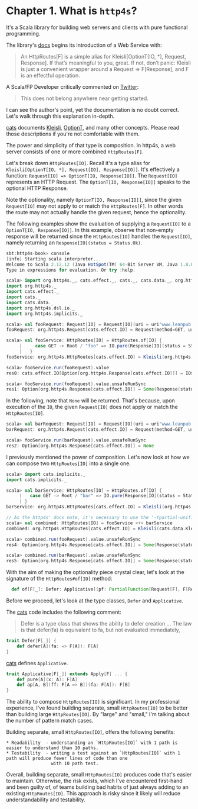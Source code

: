# Chapter 1. What is `http4s`?

It's a Scala library for building web servers and clients with pure functional programming.

The library's [docs](https://http4s.org/v0.21/service/) begins its introduction of a Web Service with:

> An HttpRoutes[F] is a simple alias for Kleisli[OptionT[IO, *], Request, Response]. If that’s meaningful to you,
> great. If not, don’t panic: Kleisli is just a convenient wrapper around a Request => F[Response], and F is an
> effectful operation.

A Scala/FP Developer critically commented on [Twitter](https://twitter.com/hmemcpy/status/1215198123502571521):

> This does not belong anywhere near getting started.

I can see the author's point, yet the documentation is no doubt correct. Let's walk through this explanation in-depth.

[cats](https://github.com/typelevel/cats) documents [Kleisli](https://typelevel.org/cats/datatypes/kleisli.html), [OptionT](https://typelevel.org/cats/datatypes/optiont.html),
and many other concepts. Please read those descriptions if you're not comfortable with them.

The power and simplicity of that type is composition. In http4s, a web server consists of one or more combined `HttpRoutes[F]`.

Let's break down `HttpRoutes[IO]`. Recall it's a type alias for `Kleisli[OptionT[IO, *], Request[IO], Response[IO]]`. It's effectively
a function: `Request[IO] => OptionT[IO, Response[IO]]`. The `Request[IO]` represents an HTTP Request. The `OptionT[IO, Response[IO]]`
speaks to the optional HTTP Response.

Note the optionality, namely `OptionT[IO, Response[IO]]`, since the given `Request[IO]` may not apply to or match the
`HttpRoutes[F]`. In other words the route may not actually handle the given request, hence the optionality.

The following examples show the evaluation of supplying a `Request[IO]` to a `OptionT[IO, Response[IO]]`. In this
example, observe that non-empty response will be returned since the `HttpRoutes[IO]` handles the `Request[IO]`, namely
returning an `Response[IO](status = Status.Ok)`.

```scala
sbt:http4s-book> console
[info] Starting scala interpreter...
Welcome to Scala 2.12.12 (Java HotSpot(TM) 64-Bit Server VM, Java 1.8.0_112).
Type in expressions for evaluation. Or try :help.

scala> import org.http4s._, cats.effect._, cats._, cats.data._, org.http4s.dsl.io._, org.http4s.implicits._
import org.http4s._
import cats.effect._
import cats._
import cats.data._
import org.http4s.dsl.io._
import org.http4s.implicits._

scala> val fooRequest: Request[IO] = Request[IO](uri = uri"www.leanpub.com").withPathInfo("/foo")
fooRequest: org.http4s.Request[cats.effect.IO] = Request(method=GET, uri=/foo, headers=Headers())

scala> val fooService: HttpRoutes[IO] = HttpRoutes.of[IO] {
     |     case GET -> Root / "foo" => IO.pure(Response[IO](status = Status.Ok))
     |   }
fooService: org.http4s.HttpRoutes[cats.effect.IO] = Kleisli(org.http4s.HttpRoutes$$$Lambda$4760/1573956710@6093fe7c)

scala> fooService.run(fooRequest).value
res0: cats.effect.IO[Option[org.http4s.Response[cats.effect.IO]]] = IO$1434040922

scala> fooService.run(fooRequest).value.unsafeRunSync
res1: Option[org.http4s.Response[cats.effect.IO]] = Some(Response(status=200, headers=Headers()))
```

In the following, note that `None` will be returned. That's because, upon execution of the `IO`,
the given `Request[IO]` does not apply or match the `HttpRoutes[IO]`.

```scala
scala> val barRequest: Request[IO] = Request[IO](uri = uri"www.leanpub.com").withPathInfo("/bar")
barRequest: org.http4s.Request[cats.effect.IO] = Request(method=GET, uri=/bar, headers=Headers())

scala> fooService.run(barRequest).value.unsafeRunSync
res2: Option[org.http4s.Response[cats.effect.IO]] = None
```

I previously mentioned the power of composition. Let's now look at how we can compose two `HttpRoutes[IO]` into a single
one.

```scala
scala> import cats.implicits._
import cats.implicits._

scala> val barService: HttpRoutes[IO] = HttpRoutes.of[IO] {
     |   case GET -> Root / "bar" => IO.pure(Response[IO](status = Status.NoContent))
     | }
barService: org.http4s.HttpRoutes[cats.effect.IO] = Kleisli(org.http4s.HttpRoutes$$$Lambda$4760/1573956710@60088dfe)

// As the http4s' docs note, it's necessary to use the '-Ypartial-unification' scalac option when using `<+>`
scala> val combined: HttpRoutes[IO] = fooService <+> barService
combined: org.http4s.HttpRoutes[cats.effect.IO] = Kleisli(cats.data.KleisliSemigroupK$$Lambda$4828/455661998@2dc11b92)

scala> combined.run(fooRequest).value.unsafeRunSync
res4: Option[org.http4s.Response[cats.effect.IO]] = Some(Response(status=200, headers=Headers()))

scala> combined.run(barRequest).value.unsafeRunSync
res5: Option[org.http4s.Response[cats.effect.IO]] = Some(Response(status=204, headers=Headers()))
```

With the aim of making the optionality piece crystal clear, let's look at the signature of the `HttpRoutes#of[IO]` method:


```scala
  def of[F[_]: Defer: Applicative](pf: PartialFunction[Request[F], F[Response[F]]]): HttpRoutes[F] =
```

Before we proceed, let's look at the type classes, `Defer` and `Applicative`.

The [cats](https://github.com/typelevel/cats/blob/v2.4.2/core/src/main/scala/cats/Defer.scala#L6-L22) code includes
the following comment:

> Defer is a type class that shows the ability to defer creation
> ...
> The law is that defer(fa) is equivalent to fa, but not evaluated immediately,

```scala
trait Defer[F[_]] {
    def defer[A](fa: => F[A]): F[A]
}
```

[cats](https://github.com/typelevel/cats/blob/v2.4.2/core/src/main/scala/cats/Applicative.scala#L18-L31) defines `Applicative`.

```scala
trait Applicative[F[_]] extends Apply[F] ... {
    def pure[A](x: A): F[A]
    def ap[A, B](ff: F[A => B])(fa: F[A]): F[B]
}
```

The ability to compose `HttpRoutes[IO]` is significant. In my professional experience, I've found building separate, small `HttpRoutes[IO]`
to be better than building large `HttpRoutes[IO]`. By "large" and "small," I'm talking about the number of pattern match cases.

Building separate, small `HttpRoutes[IO]`, offers the following benefits:

    * Readability  - understanding an `HttpRoutes[IO]` with 1 path is easier to understand than 10 paths.
    * Testability  - writing a test against an `HttpRoutes[IO]` with 1 path will produce fewer lines of code than one
                     with 10 path test.

Overall, building separate, small `HttpRoutes[IO]` produces code that's easier to maintain. Otherwise, the risk exists,
which I've encountered first-hand and been guilty of, of teams building bad habits of just always adding to
an existing `HttpRoutes[IO]`. This approach is risky since it likely will reduce understandability and testability.